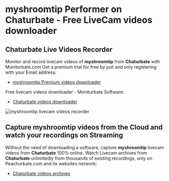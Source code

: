 # myshroomtip Performer on Chaturbate - Free LiveCam videos downloader

## Chaturbate Live Videos Recorder

Monitor and record livecam videos of **myshroomtip** from **Chaturbate** with Moniturbate.com
Get a premium trial for free by just and only registering with your Email address:
* [myshroomtip Premium videos downloader](https://moniturbate.com/request-demo-licence-key.html)

Free livecam videos downloader - Moniturbate Software:
* [Chaturbate videos downloader](https://moniturbate.com/moniturbate-download-software.html)

![myshroomtip livecam videos recorder](https://peachurnet.com/templates/moniturbate-software.png)


## Capture myshroomtip videos from the Cloud and watch your recordings on Streaming

Without the need of downloading a software, capture **myshroomtip** livecam videos from **Chaturbate** 100% online.
Watch Livecam archives from **Chaturbate** unlimitedly from thousands of existing recordings, only on Peachurbate.com and its websites network:
* [Chaturbate videos archives](https://peachurnet.com/)